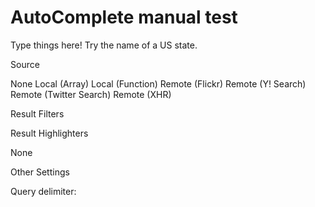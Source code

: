 AutoComplete manual test
========================

Type things here! Try the name of a US state.  

Source

None Local (Array) Local (Function) Remote (Flickr) Remote (Y! Search) Remote (Twitter Search) Remote (XHR)

Result Filters

Result Highlighters

None

Other Settings

Query delimiter:
